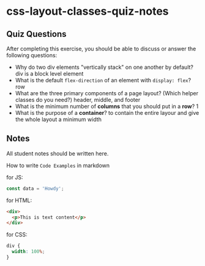 # css-layout-classes-quiz-notes

## Quiz Questions

After completing this exercise, you should be able to discuss or answer the following questions:

- Why do two div elements "vertically stack" on one another by default?
  div is a block level element
- What is the default `flex-direction` of an element with `display: flex`?
  row
- What are the three primary components of a page layout? (Which helper classes do you need?)
  header, middle, and footer
- What is the minimum number of **columns** that you should put in a **row**?
  1
- What is the purpose of a **container**?
  to contain the entire layour and give the whole layout a minimum width

## Notes

All student notes should be written here.

How to write `Code Examples` in markdown

for JS:

```javascript
const data = 'Howdy';
```

for HTML:

```html
<div>
  <p>This is text content</p>
</div>
```

for CSS:

```css
div {
  width: 100%;
}
```
